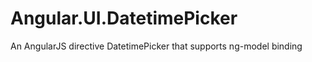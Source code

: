 Angular.UI.DatetimePicker
=========================

An AngularJS directive DatetimePicker that supports ng-model binding
